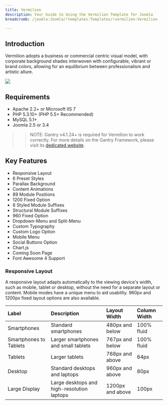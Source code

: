 ```yaml
---
title: Vermilion
description: Your Guide to Using the Vermilion Template for Joomla
breadcrumb: /joomla:Joomla/!templates:Templates/!vermilion:Vermilion

---
```


Introduction
-----

Vermilion adopts a business or commercial centric visual model, with corporate background shades interwoven with configurable, vibrant or brand colors, allowing for an equilibrium between professionalism and artistic allure.

![][Vermilion]

Requirements
-----
* Apache 2.2+ or Microsoft IIS 7
* PHP 5.3.10+ (PHP 5.5+ Recommended)
* MySQL 5.1+
* Joomla 2.5 or 3.4

>> NOTE: Gantry v4.1.24+ is required for Vermilion to work correctly. For more details on the Gantry Framework, please visit its [dedicated website](http://gantry.org).

Key Features
-----

* Responsive Layout
* 6 Preset Styles
* Parallax Background
* Content Animations
* 89 Module Positions
* 1200 Fixed Option
* 8 Styled Module Suffixes
* Structural Module Suffixes
* 960 Fixed Option
* Dropdown-Menu and Split-Menu
* Custom Typography
* Custom Logo Option
* Mobile Menu
* Social Buttons Option
* Chart.js
* Coming Soon Page
* Font Awesome 4 Support

### Responsive Layout

A responsive layout adapts automatically to the viewing device's width, such as mobile, tablet or desktop, without the need for a separate layout or content. Mobile modes have a unique menu to aid usability. 960px and 1200px fixed layout options are also available.

| Label                  | Description                                | Layout Width     | Column Width |  
| :--------------------- | :----------------------------------------- | :--------------- | :----------- |  
| Smartphones            | Standard smartphones                       | 480px and below  | 100% fluid   |  
| Smartphones to Tablets | Larger smartphones and small tablets       | 767px and below  | 100% fluid   |  
| Tablets                | Larger tablets                             | 768px and above  | 64px         |  
| Desktop                | Standard desktops and laptops              | 960px and above  | 80px         |  
| Large Display          | Large desktops and high-resolution laptops | 1200px and above | 100px        |  

[gantry]: http://gantry.org
[Vermilion]: assets/vermilion.jpeg
[responsive]: assets/responsive.jpg
[chart]: assets/chart.jpg
[filezilla]: https://filezilla-project.org
[launcher]: ../../start/rocketlauncher.md
[chooser]: assets/chooser.jpg
